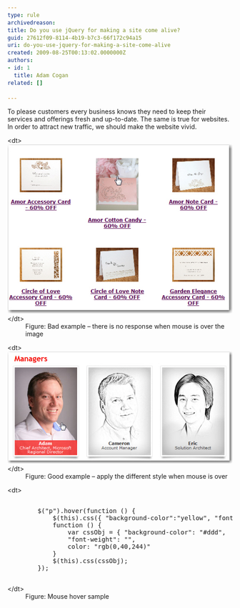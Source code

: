 ```yaml
---
type: rule
archivedreason: 
title: Do you use jQuery for making a site come alive?
guid: 27612f09-8114-4b19-b7c3-66f172c94a15
uri: do-you-use-jquery-for-making-a-site-come-alive
created: 2009-08-25T00:13:02.0000000Z
authors:
- id: 1
  title: Adam Cogan
related: []

---
```


To please customers every business knows they need to keep their services and offerings fresh and up-to-date. The same is true for websites. In order to attract new traffic, we should make the website vivid.   
<!--endintro-->
<dl class="badImage">    &lt;dt&gt;<img alt="Bad example – there is no response when mouse is over the image" src="OldFashionSite.jpg"> &lt;/dt&gt;
    <dd>Figure: Bad example – there is no response when mouse is over the image </dd></dl><dl class="goodImage">    &lt;dt&gt;<img alt="Good example – apply the different style when mouse is over" src="NewFashionSite.jpg"> &lt;/dt&gt;
    <dd>Figure: Good example – apply the different style when mouse is over </dd></dl><dl class="goodCode">    &lt;dt&gt;
    <pre>        
        $("p").hover(function () {
            $(this).css({ "background-color":"yellow", "font-weight":"bolder" }); },
            function () { 
                var cssObj = { "background-color": "#ddd", 
                "font-weight": "", 
                color: "rgb(0,40,244)"
            }
            $(this).css(cssObj);
        }); 
    </pre>
    &lt;/dt&gt;
    <dd>Figure: Mouse hover sample </dd></dl>
